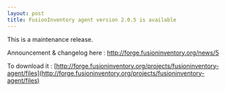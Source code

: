 ```yaml
---
layout: post
title: FusionInventory agent version 2.0.5 is available
---
```


This is a maintenance release.

Announcement &amp; changelog here : ﻿<a title="here" href="http://forge.fusioninventory.org/news/5">http://forge.fusioninventory.org/news/5</a>

To download it : [http://forge.fusioninventory.org/projects/fusioninventory-agent/files](http://forge.fusioninventory.org/projects/fusioninventory-agent/files)
